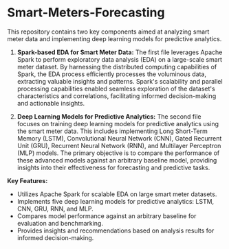 # Smart-Meters-Forecasting

This repository contains two key components aimed at analyzing smart meter data and implementing deep learning models for predictive analytics.

1. **Spark-based EDA for Smart Meter Data:**
The first file leverages Apache Spark to perform exploratory data analysis (EDA) on a large-scale smart meter dataset. By harnessing the distributed computing capabilities of Spark, the EDA process efficiently processes the voluminous data, extracting valuable insights and patterns. Spark's scalability and parallel processing capabilities enabled seamless exploration of the dataset's characteristics and correlations, facilitating informed decision-making and actionable insights.

2. **Deep Learning Models for Predictive Analytics:**
The second file focuses on training deep learning models for predictive analytics using the smart meter data. This includes implementing Long Short-Term Memory (LSTM), Convolutional Neural Network (CNN), Gated Recurrent Unit (GRU), Recurrent Neural Network (RNN), and Multilayer Perceptron (MLP) models. The primary objective is to compare the performance of these advanced models against an arbitrary baseline model, providing insights into their effectiveness for forecasting and predictive tasks.

**Key Features:**
- Utilizes Apache Spark for scalable EDA on large smart meter datasets.
- Implements five deep learning models for predictive analytics: LSTM, CNN, GRU, RNN, and MLP.
- Compares model performance against an arbitrary baseline for evaluation and benchmarking.
- Provides insights and recommendations based on analysis results for informed decision-making.
